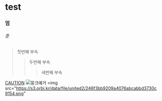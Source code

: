 # test
### 엄
###### 준
> 첫번째 부속
> > 두번째 부속
> > > 세번째 부속

[CAUTION](https://www.youtube.com/watch?v=pwsdg9H3chY)
![뭉크예거](https://upload.wikimedia.org/wikipedia/commons/thumb/3/3b/Moon_Jaein_official_portrait.jpg/250px-Moon_Jaein_official_portrait.jpg)
<img src="https://s3.orbi.kr/data/file/united2/246f3bb9209a4076abcabbd3730c9154.png"
